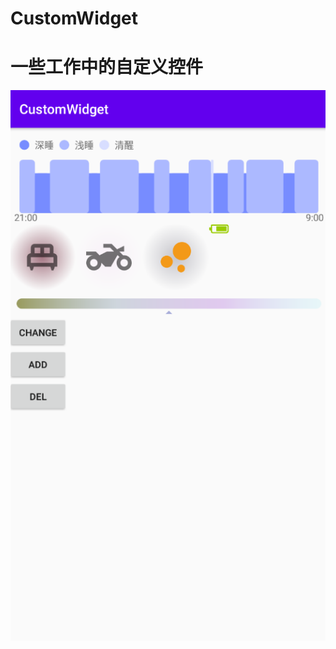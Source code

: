 # CustomWidget
# 一些工作中的自定义控件
![image](https://github.com/bytebyte6/CustomWidget/blob/master/picture/183834.png)
